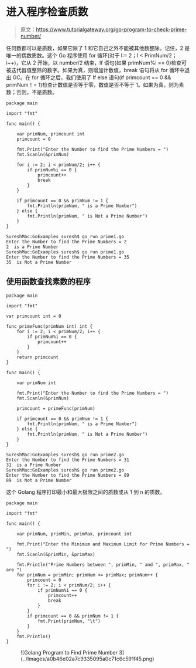 # 进入程序检查质数

> 原文：<https://www.tutorialgateway.org/go-program-to-check-prime-number/>

任何数都可以是质数，如果它除了 1 和它自己之外不能被其他数整除。记住，2 是唯一的偶数质数。这个 Go 程序使用 for 循环(对于 I:= 2；I < PrimNum/2；i++)，它从 2 开始，以 number/2 结束，If 语句(如果 primNum%i == 0)检查可被迭代器值整除的数字。如果为真，则增加计数值，break 语句将从 for 循环中退出 GC。在 for 循环之后，我们使用了 If else 语句(if primcount == 0 && primNum！= 1)检查计数值是否等于零，数值是否不等于 1。如果为真，则为素数；否则，不是质数。

```
package main

import "fmt"

func main() {

    var primNum, primcount int
    primcount = 0

    fmt.Print("Enter the Number to find the Prime Numbers = ")
    fmt.Scanln(&primNum)

    for i := 2; i < primNum/2; i++ {
        if primNum%i == 0 {
            primcount++
            break
        }
    }

    if primcount == 0 && primNum != 1 {
        fmt.Println(primNum, " is a Prime Number")
    } else {
        fmt.Println(primNum, " is Not a Prime Number")
    }
}
```

```
SureshMac:GoExamples suresh$ go run prime1.go
Enter the Number to find the Prime Numbers = 2
2  is a Prime Number
SureshMac:GoExamples suresh$ go run prime1.go
Enter the Number to find the Prime Numbers = 35
35  is Not a Prime Number
```

## 使用函数查找素数的程序

```
package main

import "fmt"

var primcount int = 0

func primeFunc(primNum int) int {
    for i := 2; i < primNum/2; i++ {
        if primNum%i == 0 {
            primcount++
        }
    }
    return primcount
}

func main() {

    var primNum int

    fmt.Print("Enter the Number to find the Prime Numbers = ")
    fmt.Scanln(&primNum)

    primcount = primeFunc(primNum)

    if primcount == 0 && primNum != 1 {
        fmt.Println(primNum, " is a Prime Number")
    } else {
        fmt.Println(primNum, " is Not a Prime Number")
    }
}
```

```
SureshMac:GoExamples suresh$ go run prime2.go
Enter the Number to find the Prime Numbers = 31
31  is a Prime Number
SureshMac:GoExamples suresh$ go run prime2.go
Enter the Number to find the Prime Numbers = 89
89  is Not a Prime Number
```

这个 Golang 程序打印最小和最大极限之间的质数或从 1 到 n 的质数。

```
package main

import "fmt"

func main() {

    var primNum, primMin, primMax, primcount int

    fmt.Print("Enter the Minimum and Maximum Limit for Prime Numbers = ")
    fmt.Scanln(&primMin, &primMax)

    fmt.Println("Prime Numbers between ", primMin, " and ", primMax, " are ")
    for primNum = primMin; primNum <= primMax; primNum++ {
        primcount = 0
        for i := 2; i < primNum/2; i++ {
            if primNum%i == 0 {
                primcount++
                break
            }
        }
        if primcount == 0 && primNum != 1 {
            fmt.Print(primNum, "\t")
        }
    }
    fmt.Println()
}
```

<figure class="wp-block-image size-large">![Golang Program to Find Prime Number 3](../Images/a0b46e02a7c9335095a0c71c6c591f45.png)</figure>